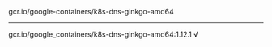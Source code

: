 gcr.io/google-containers/k8s-dns-ginkgo-amd64 

----
gcr.io/google_containers/k8s-dns-ginkgo-amd64:1.12.1 √

